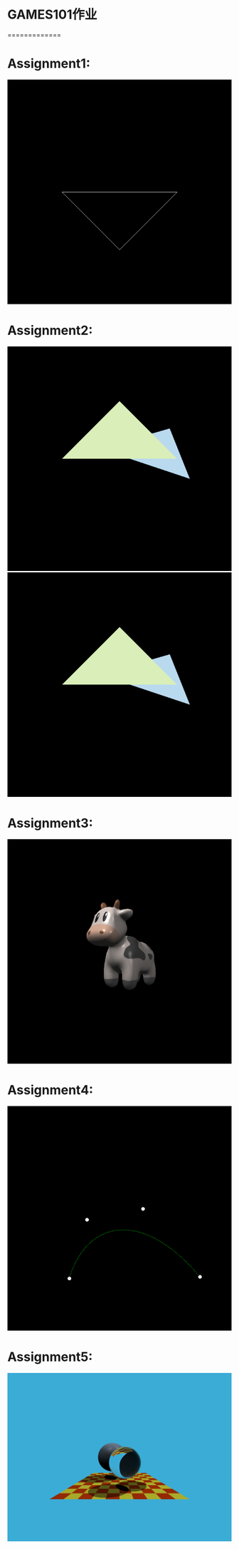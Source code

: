 # GAMES101作业
=============
# Assignment1:<br/>
![Alt text](https://github.com/Airccode/HW-GAMS101/blob/main/Assignment1/image.png)<br/>
# Assignment2:<br/>
![Alt text](https://github.com/Airccode/HW-GAMS101/blob/main/Assignment2/image0.png  "before MSAA")<br/>
![Alt text](https://github.com/Airccode/HW-GAMS101/blob/main/Assignment2/output.png  "after MSAA")<br/>
# Assignment3:<br/>
![Alt text](https://github.com/Airccode/HW-GAMS101/blob/main/Assignment3/output.png)<br/>
# Assignment4:<br/>
![Alt text](https://github.com/Airccode/HW-GAMS101/blob/main/Assignment4/my_bezier_curve.png)<br/>
# Assignment5:<br/>
![Alt text](https://github.com/Airccode/HW-GAMS101/blob/main/Assignment5/binary.png)<br/>

